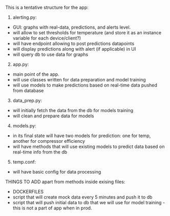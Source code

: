 This is a tentative structure for the app:
1. alerting.py:
 - GUI: graphs with real-data, predictions, and alerts level.
 - will allow to set thresholds for temperature (and store it as an instance variable for each device/client?)
 - will have endpoint allowing to post predictions datapoints
 - will display predictions along with alert (if applicable) in UI
 - will query db to use data for graphs 

2. app.py:
- main point of the app. 
- will use classes written for data preparation and model training
- will use models to make predictions based on real-time data pushed from database

3. data_prep.py:
- will initially fetch the data from the db for models training
- will clean and prepare data for models

4. models.py:
- in its final state will have two models for prediction: one for temp, another for compressor efficiency
- will have methods that will use existing models to predict data based on real-time info from the db

5. temp.conf: 
- will have basic config for data processing

THINGS TO ADD apart from methods inside exising files:
- DOCKERFILES 
- script that will create mock data every 5 minutes and push it to db
- script that will push initial data to db that we will use for model training  - this is not a part of app when in prod.
